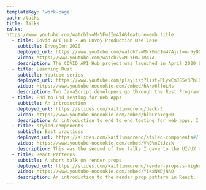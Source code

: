 ```yaml
---
templateKey: 'work-page'
path: /talks
title: Talks
talks:
https://www.youtube.com/watch?v=M-YFmJIm47A&feature=emb_title
  - title: Covid API Hub - An Envoy Production Use Case
    subtitle: EnvoyCon 2020
    deployed_url: https://www.youtube.com/watch?v=M-YFmJIm47Ajct=n-5yDQmE9KPCFxr-ipdv_DXPIsuk1A&disable_polymer=1
    video: https://www.youtube.com/watch?v=M-YFmJIm47A
    description: The COVID API Hub project was launched in April 2020 by the Grey Matter team as a way to consolidate and democratize COVID-19 datasets across the web. Using Grey Matter’s Envoy-based sidecar, the project now serves over 2 million requests daily. This talk is about our experience of using Envoy at scale - lessons learned along the way, witnessing the resilience mechanisms at work in the production environment, and our plans moving forward.
  - title: Learning Rust
    subtitle: Youtube series
    deployed_url: https://www.youtube.com/playlist?list=PLywCmJ05v3PhlDgxPAW1ryxHZJ9Tjohpi&jct=n-5yDQmE9KPCFxr-ipdv_DXPIsuk1A&disable_polymer=1
    video: https://www.youtube-nocookie.com/embed/hArx6lfoLNs
    description: Two JavaScript developers go through the Rust Programming Book week by week.
  - title: End to End Testing for Web Apps
    subtitle: An introduction
    deployed_url: https://slides.com/kaitlinmoreno/deck-3
    video: https://www.youtube-nocookie.com/embed/hlbCroYcg00
    description: An introduction to end to end testing for web apps. I talk about different kinds of testing, writing a test plan, choosing the best tools, and preparing your test environment.
  - title: styled-components
    subtitle: Best practices
    deployed_url: https://slides.com/kaitlinmoreno/styled-components#/
    video: https://www.youtube-nocookie.com/embed/Vh0VnZtJzzk 
    description: This was the second of two talks I gave to the UI/UX team on styled-components, a popular CSS in JS library. I discuss how the lib works internally, best practices I've discovered while using it on the job, and new features.
  - title: React Patterns
    subtitle: A short talk on render props
    deployed_url: https://slides.com/kaitlinmoreno/render-propsvs-higher-order-components
    video: https://www.youtube-nocookie.com/embed/YIkxNWDjNAQ
    description: An introduction to the render prop pattern in React.
---
```

